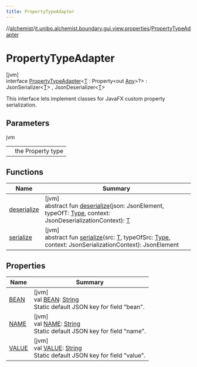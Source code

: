 ```yaml
---
title: PropertyTypeAdapter
---
```

//[alchemist](../../../index.html)/[it.unibo.alchemist.boundary.gui.view.properties](../index.html)/[PropertyTypeAdapter](index.html)



# PropertyTypeAdapter



[jvm]\
interface [PropertyTypeAdapter](index.html)<[T](index.html) : Property<out [Any](https://kotlinlang.org/api/latest/jvm/stdlib/kotlin/-any/index.html)>?> : JsonSerializer<[T](index.html)> , JsonDeserializer<[T](index.html)> 

This interface lets implement classes for JavaFX custom property serialization.



## Parameters


jvm

| | |
|---|---|
| <T> | the Property type |



## Functions


| Name | Summary |
|---|---|
| [deserialize](deserialize.html) | [jvm]<br>abstract fun [deserialize](deserialize.html)(json: JsonElement, typeOfT: [Type](https://docs.oracle.com/javase/8/docs/api/java/lang/reflect/Type.html), context: JsonDeserializationContext): [T](index.html) |
| [serialize](serialize.html) | [jvm]<br>abstract fun [serialize](serialize.html)(src: [T](index.html), typeOfSrc: [Type](https://docs.oracle.com/javase/8/docs/api/java/lang/reflect/Type.html), context: JsonSerializationContext): JsonElement |


## Properties


| Name | Summary |
|---|---|
| [BEAN](-b-e-a-n.html) | [jvm]<br>val [BEAN](-b-e-a-n.html): [String](https://docs.oracle.com/javase/8/docs/api/java/lang/String.html)<br>Static default JSON key for field "bean". |
| [NAME](-n-a-m-e.html) | [jvm]<br>val [NAME](-n-a-m-e.html): [String](https://docs.oracle.com/javase/8/docs/api/java/lang/String.html)<br>Static default JSON key for field "name". |
| [VALUE](-v-a-l-u-e.html) | [jvm]<br>val [VALUE](-v-a-l-u-e.html): [String](https://docs.oracle.com/javase/8/docs/api/java/lang/String.html)<br>Static default JSON key for field "value". |

